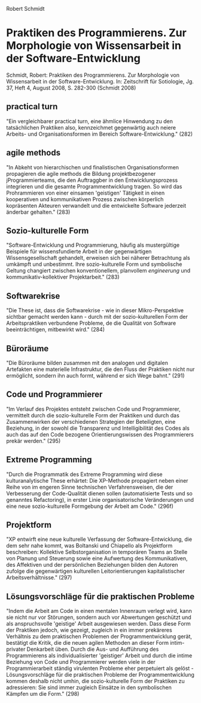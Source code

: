 Robert Schmidt

Praktiken des Programmierens.
Zur Morphologie von Wissensarbeit in der Software-Entwicklung
=============================================================
Schmidt, Robert: Praktiken des Programmierens. Zur Morphologie von Wissensarbeit in der Software-Entwicklung.
In: Zeitschrift für Sotiologie, Jg. 37, Heft 4, August 2008, S. 282-300
(Schmidt 2008)

practical turn
--------------
"Ein vergleichbarer practical turn, eine ähmlice Hinwendung zu den tatsächlichen Praktiken also, kennzeichmet gegenwärtig auch neiere Arbeits- und Organisationsformen im Bereich Software-Entwicklung."
(282)

agile methods
-------------
"In Abkeht von hierarchischen und finalistischen Organisationsformen propagieren die agile methods die Bildung projektbezogener jProgrammierteams, die den Auftraggber in den Entwicklungsprozess integrieren und die gesamte Programmentwicklung tragen. So wird das Prohrammieren von einer einsamen 'geistigen' Tätigkeit in einen kooperativen und kommunikativen Prozess zwischen körperlich kopräsenten Akteuren verwandelt und die entwickelte Software jederzeit änderbar gehalten."
(283)

Sozio-kulturelle Form
---------------------
"Software-Entwicklung und Programmierung, häufig als mustergültige Beispiele für wissensfundierte Arbeit in der gegenwärtigen Wissensgesellschaft gehandelt, erweisen sich bei näherer Betrachtung als umkämpft und unbestimmt. Ihre sozio-kulturelle Form und symbolische Geltung changiert zwischen konventionellem, planvollem _engineerung_ und kommunikativ-kollektiver Projektarbeit."
(283)

Softwarekrise
-------------
"Die These ist, dass die Softwarekrise - wie in dieser Mikro-Perspektive sichtbar gemacht werden kann - durch mit der sozio-kulturellen Form der Arbeitspraktiken verbundene Probleme, de die Qualität von Software beeinträchtigen, mitbewirkt wird."
(284)

Büroräume
---------
"Die Büroräume bilden zusammen mit den analogen und digitalen Artefakten eine materielle Infrastruktur, die den Fluss der Praktiken nicht nur ermöglicht, sondern ihn auch formt, während er sich Wege bahnt."
(291)

Code und Programmierer
----------------------
"Im Verlauf des Projektes entsteht zwischen Code und Programmierer, vermittelt durch die sozio-kulturelle Form der Praktiken und durch das Zusammenwirken der verschiedenen Strategien der Beteiligten, eine Beziehung, in der sowohl die Transparenz und Intelligibilität des Codes als auch das auf den Code bezogene Orientierungswissen des Programmierers prekär werden."
(295)

Extreme Programming
-------------------
"Durch die Programmatik des Extreme Programming wird diese kulturanalytische These erhärtet: Die XP-Methode propagiert neben einer Reihe von im engeren Sinne technischen Verfahrensweisen, die der Verbesserung der Code-Qualität dienen sollen (automatisierte Tests und so genanntes Refactoring), in erster Linie organisatorische Veränderungen und eine neue sozio-kulturelle Formgebung der Arbeit am Code."
(296f)

Projektform
-----------
"XP entwirft eine neue kulturelle Verfassung der Software-Entwicklung, die dem sehr nahe kommt, was Boltanski und Chiapello als Projektform beschreiben: Kollektive Selbstorganisation in temporären Teams an Stelle von Planung und Steuerung sowie eine Aufwertung des Kommunikativen, des Affektiven und der persönlichen Beziehungen bilden den Autoren zufolge die gegenwärtigen kulturellen Leitorientierungen kapitalistischer Arbeitsverhältnisse."
(297)

Lösungsvorschläge für die praktischen Probleme
----------------------------------------------
"Indem die Arbeit am Code in einen mentalen Innenraum verlegt wird, kann sie nicht nur vor Störungen, sondern auch vor Abwertungen geschützt und als anspruchsvolle 'geistige' Arbeit ausgewiesen werden. Dass diese Form der Praktiken jedoch, wie gezeigt, zugleich in ein immer prekäreres Verhältnis zu dem praktischen Problemen der Programmentwicklung gerät, bestätigt die Kritik, die die neuen agilen Methoden an dieser Form intim-privater Denkarbeit üben. Durch die Aus- und Aufführung des Programmierens als individualisierter 'geistiger' Arbeit und durch die intime Beziehung von Code und Programmierer werden viele in der Programmierarbeit ständig virulenten Probleme eher perpetuiert als gelöst - Lösungsvorschläge für die praktischen Probleme der Programmentwicklung kommen deshalb nicht umhin, die sozio-kulturelle Form der Praktiken zu adressieren: Sie sind immer zugleich Einsätze in den symbolischen Kämpfen um die Form."
(298)
